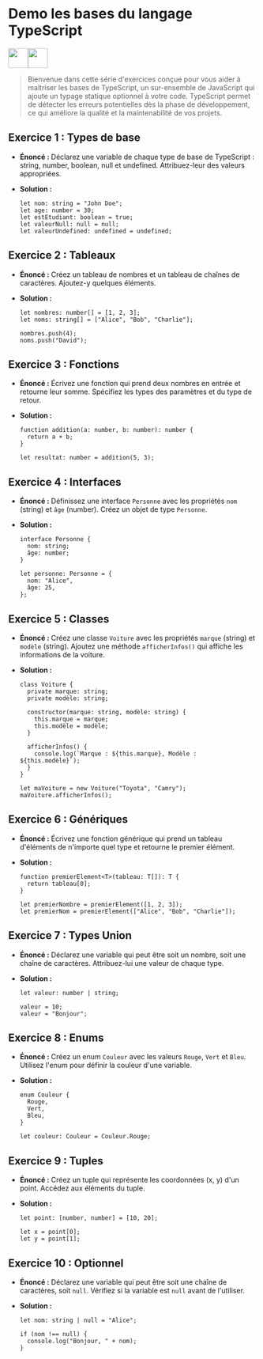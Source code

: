 # Demo les bases du langage TypeScript

<img src="https://media.giphy.com/media/hvRJCLFzcasrR4ia7z/giphy.gif" width="40"><img src="https://emojis.slackmojis.com/emojis/images/1531849430/4246/blob-sunglasses.gif?1531849430" width="40"/>

> Bienvenue dans cette série d'exercices conçue pour vous aider à maîtriser les bases de TypeScript, un sur-ensemble de JavaScript qui ajoute un typage statique optionnel à votre code. TypeScript permet de détecter les erreurs potentielles dès la phase de développement, ce qui améliore la qualité et la maintenabilité de vos projets.

## Exercice 1 : Types de base

-   **Énoncé :** Déclarez une variable de chaque type de base de TypeScript : string, number, boolean, null et undefined. Attribuez-leur des valeurs appropriées.
    
-   **Solution :**
    
    ```
    let nom: string = "John Doe";
    let age: number = 30;
    let estEtudiant: boolean = true;
    let valeurNull: null = null;
    let valeurUndefined: undefined = undefined;
    
    ```
    

## Exercice 2 : Tableaux

-   **Énoncé :** Créez un tableau de nombres et un tableau de chaînes de caractères. Ajoutez-y quelques éléments.
    
-   **Solution :**
    
    ```
    let nombres: number[] = [1, 2, 3];
    let noms: string[] = ["Alice", "Bob", "Charlie"];
    
    nombres.push(4);
    noms.push("David");
    
    ```
    

## Exercice 3 : Fonctions

-   **Énoncé :** Écrivez une fonction qui prend deux nombres en entrée et retourne leur somme. Spécifiez les types des paramètres et du type de retour.
    
-   **Solution :**
    
    ```
    function addition(a: number, b: number): number {
      return a + b;
    }
    
    let resultat: number = addition(5, 3);
    
    ```
    

## Exercice 4 : Interfaces

-   **Énoncé :** Définissez une interface `Personne` avec les propriétés `nom` (string) et `âge` (number). Créez un objet de type `Personne`.
    
-   **Solution :**
    
    ```
    interface Personne {
      nom: string;
      âge: number;
    }
    
    let personne: Personne = {
      nom: "Alice",
      âge: 25,
    };
    
    ```
    

## Exercice 5 : Classes

-   **Énoncé :** Créez une classe `Voiture` avec les propriétés `marque` (string) et `modèle` (string). Ajoutez une méthode `afficherInfos()` qui affiche les informations de la voiture.
    
-   **Solution :**
    
    ```
    class Voiture {
      private marque: string;
      private modèle: string;
    
      constructor(marque: string, modèle: string) {
        this.marque = marque;
        this.modèle = modèle;
      }
    
      afficherInfos() {
        console.log(`Marque : ${this.marque}, Modèle : ${this.modèle}`);
      }
    }
    
    let maVoiture = new Voiture("Toyota", "Camry");
    maVoiture.afficherInfos();
    
    ```
    

## Exercice 6 : Génériques

-   **Énoncé :** Écrivez une fonction générique qui prend un tableau d'éléments de n'importe quel type et retourne le premier élément.
    
-   **Solution :**
    
    ```
    function premierElement<T>(tableau: T[]): T {
      return tableau[0];
    }
    
    let premierNombre = premierElement([1, 2, 3]);
    let premierNom = premierElement(["Alice", "Bob", "Charlie"]);
    
    ```
    

## Exercice 7 : Types Union

-   **Énoncé :** Déclarez une variable qui peut être soit un nombre, soit une chaîne de caractères. Attribuez-lui une valeur de chaque type.
    
-   **Solution :**
    
    ```
    let valeur: number | string;
    
    valeur = 10;
    valeur = "Bonjour";
    
    ```
    

## Exercice 8 : Enums

-   **Énoncé :** Créez un enum `Couleur` avec les valeurs `Rouge`, `Vert` et `Bleu`. Utilisez l'enum pour définir la couleur d'une variable.
    
-   **Solution :**
    
    ```
    enum Couleur {
      Rouge,
      Vert,
      Bleu,
    }
    
    let couleur: Couleur = Couleur.Rouge;
    
    ```
    

## Exercice 9 : Tuples

-   **Énoncé :** Créez un tuple qui représente les coordonnées (x, y) d'un point. Accédez aux éléments du tuple.
    
-   **Solution :**
    
    ```
    let point: [number, number] = [10, 20];
    
    let x = point[0];
    let y = point[1];
    
    ```
    

## Exercice 10 : Optionnel

-   **Énoncé :** Déclarez une variable qui peut être soit une chaîne de caractères, soit `null`. Vérifiez si la variable est `null` avant de l'utiliser.
    
-   **Solution :**
    
    ```
    let nom: string | null = "Alice";
    
    if (nom !== null) {
      console.log("Bonjour, " + nom);
    }
    
    ```
    